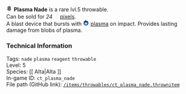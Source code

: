![ ](https://raw.githubusercontent.com/Ceterai/Enternia/main/items/throwables/ct_plasma_nade.png) **Plasma Nade** is a rare lvl.5 throwable.  
Can be sold for *24* <img src="https://starbounder.org/mediawiki/images/2/21/Pixel.png" width="12" height="16"/> [pixels](https://starbounder.org/Pixel).  
A blast device that bursts with ![ ](https://raw.githubusercontent.com/Ceterai/Enternia/main/damage/ct_plasma.png) [plasma](Alternia#damage) on impact. Provides lasting damage from blobs of plasma.

### Technical Information

Tags: `nade` `plasma` `reagent` `throwable`  
Level: 5  
Species: [[ Alta|Alta ]]  
In-game ID: `ct_plasma_nade`  
File path (GitHub link): [`/items/throwables/ct_plasma_nade.thrownitem`](https://github.com/Ceterai/Enternia/blob/main/items/throwables/ct_plasma_nade.thrownitem)
